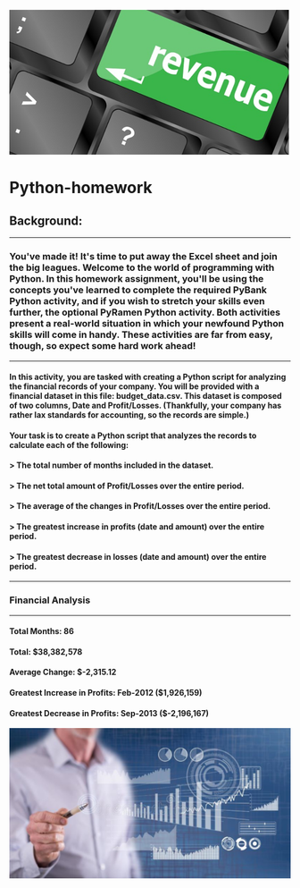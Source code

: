 ![Rev](Rev.png)

# Python-homework

## Background:
---
### You've made it! It's time to put away the Excel sheet and join the big leagues. Welcome to the world of programming with Python. In this homework assignment, you'll be using the concepts you've learned to complete the required PyBank Python activity, and if you wish to stretch your skills even further, the optional PyRamen Python activity. Both activities present a real-world situation in which your newfound Python skills will come in handy. These activities are far from easy, though, so expect some hard work ahead!

---
#### In this activity, you are tasked with creating a Python script for analyzing the financial records of your company. You will be provided with a financial dataset in this file: budget_data.csv. This dataset is composed of two columns, Date and Profit/Losses. (Thankfully, your company has rather lax standards for accounting, so the records are simple.)

#### Your task is to create a Python script that analyzes the records to calculate each of the following:
#### > The total number of months included in the dataset.
#### > The net total amount of Profit/Losses over the entire period.
#### > The average of the changes in Profit/Losses over the entire period.
#### > The greatest increase in profits (date and amount) over the entire period.
#### > The greatest decrease in losses (date and amount) over the entire period.

---
### Financial Analysis
----------------------------
#### Total Months: 86
#### Total: $38,382,578
#### Average  Change: $-2,315.12
#### Greatest Increase in Profits: Feb-2012 ($1,926,159)
#### Greatest Decrease in Profits: Sep-2013 ($-2,196,167)

![Ana](Ana.PNG)
